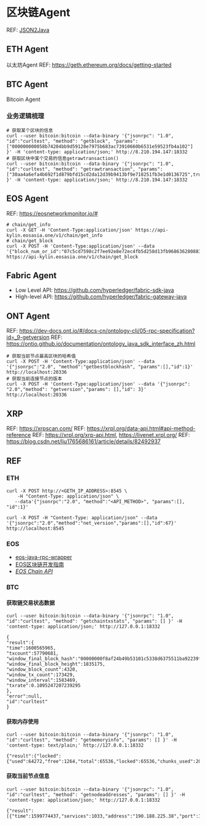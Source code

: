 # 区块链Agent
REF: [JSON2Java](http://www.json.cn/json/json2java.html)
## ETH Agent
以太坊Agent
REF: https://geth.ethereum.org/docs/getting-started

## BTC Agent
Bitcoin Agent
### 业务逻辑梳理
~~~
# 获取某个区块的信息
curl --user bitcoin:bitcoin --data-binary '{"jsonrpc": "1.0", "id":"curltest", "method": "getblock", "params": ["000000000058b74204bb9d59128e7975b683ac73910660b6531e59523fb4a102"] }' -H 'content-type: application/json;' http://8.210.194.147:18332
# 获取区块中某个交易的信息getrawtransaction()
curl --user bitcoin:bitcoin --data-binary '{"jsonrpc": "1.0", "id":"curltest", "method": "getrawtransaction", "params": ["30aa4a6efa4b692f1d879bfd15cd2da12d39b9413bf9e718251fb3e1d0136725",true,"000000000058b74204bb9d59128e7975b683ac73910660b6531e59523fb4a102"] }' -H 'content-type: application/json;' http://8.210.194.147:18332
~~~

## EOS Agent
REF: https://eosnetworkmonitor.io/#
~~~
# chain/get_info
curl -X GET -H 'Content-Type:application/json' https://api-kylin.eosasia.one/v1/chain/get_info
# chain/get_block
curl -X POST -H 'Content-Type:application/json' --data '{"block_num_or_id":"07c5cd7598c2f7ee92e8e72ec4fb5d258d13fb968636280883f24272412f7d63"}' https://api-kylin.eosasia.one/v1/chain/get_block
~~~

## Fabric Agent
- Low Level API: https://github.com/hyperledger/fabric-sdk-java
- High-level API: https://github.com/hyperledger/fabric-gateway-java

## ONT Agent
REF: https://dev-docs.ont.io/#/docs-cn/ontology-cli/05-rpc-specification?id=_9-getversion
REF: https://ontio.github.io/documentation/ontology_java_sdk_interface_zh.html
~~~
# 获取当前节点最高区块的哈希值
curl -X POST -H 'Content-Type:application/json' --data '{"jsonrpc":"2.0", "method":"getbestblockhash", "params":[],"id":1}' http://localhost:20336
# 获取当前连接节点的版本
curl -X POST -H 'Content-Type:application/json' --data '{"jsonrpc": "2.0","method": "getversion","params": [],"id": 3}' http://localhost:20336
~~~

## XRP
REF: https://xrpscan.com/
REF: https://xrpl.org/data-api.html#api-method-reference
REF: https://xrpl.org/xrp-api.html, https://livenet.xrpl.org/
REF: https://blog.csdn.net/liu1765686161/article/details/82492937

## REF
### ETH
~~~
curl -X POST http://<GETH_IP_ADDRESS>:8545 \
    -H "Content-Type: application/json" \
   --data'{"jsonrpc":"2.0", "method":"<API_METHOD>", "params":[], "id":1}'

curl -X POST -H "Content-Type: application/json" --data '{"jsonrpc":"2.0","method":"net_version","params":[],"id":67}' http://localhost:8545
~~~

### EOS
- [eos-java-rpc-wrapper](https://blog.csdn.net/liu1765686161/article/details/82180070)
- [EOS区块链开发指南](http://blog.eosdata.io/)
- [*EOS Chain API*](https://developers.eos.io/manuals/eos/latest/nodeos/plugins/chain_api_plugin/api-reference/index)


### BTC
#### 获取链交易状态数据
~~~
curl --user bitcoin:bitcoin --data-binary '{"jsonrpc": "1.0", "id":"curltest", "method": "getchaintxstats", "params": [] }' -H 'content-type: application/json;' http://127.0.0.1:18332
~~~
~~~
{
"result":{
"time":1600565965,
"txcount":57790681,
"window_final_block_hash":"00000000f8af24b49b53101c5338d6375511ba92239f6763a183468f70890c35",
"window_final_block_height":1835175,
"window_block_count":4320,
"window_tx_count":173429,
"window_interval":1583469,
"txrate":0.1095247207239295
},
"error":null,
"id":"curltest"
}
~~~
#### 获取内存使用
~~~
curl --user bitcoin:bitcoin --data-binary '{"jsonrpc": "1.0", "id":"curltest", "method": "getmemoryinfo", "params": [] }' -H 'content-type: text/plain;' http://127.0.0.1:18332
~~~
~~~
{"result":{"locked":{"used":64272,"free":1264,"total":65536,"locked":65536,"chunks_used":2002,"chunks_free":2}},"error":null,"id":"curltest"}
~~~
#### 获取当前节点信息
~~~
curl --user bitcoin:bitcoin --data-binary '{"jsonrpc": "1.0", "id":"curltest", "method": "getnodeaddresses", "params": [] }' -H 'content-type: application/json;' http://127.0.0.1:18332
~~~
~~~
{"result":[{"time":1599774437,"services":1033,"address":"190.188.225.38","port":18333}],"error":null,"id":"curltest"}
~~~
  
